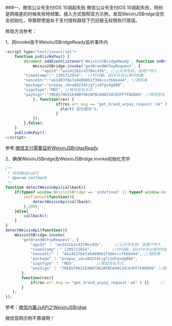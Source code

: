 ###一、微信公众号支付IOS 10调起失败
微信公众号支付IOS 10调起失败，特别是网络差的时候失败特频繁。接入方式按照官方示例，发现WeixinJSBridge没完全初始化，导致即使是处于支付授权路径下仍旧报无权限执行错误。

修改方法参考：

1、将invoke放于WeixinJSBridgeReady监听事件内
```javascript
<script type="text/javascript">
	function publicWxPay() {
		document.addEventListener('WeixinJSBridgeReady', function onBridgeReady(){
			WeixinJSBridge.invoke('getBrandWCPayRequest', {
				"appId":"wx2421b1c4370ec43b", //公众号名称，由商户传入     
        "timeStamp":" 1395712654",  //时间戳，自1970年以来的秒数     
        "nonceStr":"e61463f8efa94090b1f366cccfbbb444", //随机串     
        "package":"prepay_id=u802345jgfjsdfgsdg888",     
        "signType":"MD5", //微信签名方式  
        "paySign":"70EA570631E4BB79628FBCA90534C63FF7FADD89" //微信签名 
			}, function(res) {
        		      if(res.err_msg == "get_brand_wcpay_request：ok" ) {
        		      	alert('支付成功');
        		      }      
			});
		},false);
	}
	publicWxPay();
</script>
```
参考:[微信支付需要监听WeixinJSBridgeReady](https://my.oschina.net/ailingling/blog/310118)

2、确保WeixinJSBridge及WeixinJSBridge.invoke初始化完毕
```javascript
/**
 * 检测微信JsAPI
 * @param callback
 */
function detectWeixinApi(callback){
    if(typeof window.WeixinJSBridge == 'undefined' || typeof window.WeixinJSBridge.invoke == 'undefined'){
        setTimeout(function(){
            detectWeixinApi(callback);
        },200);
    }else{
        callback();
    }
}
detectWeixinApi(function(){
    WeixinJSBridge.invoke(
       'getBrandWCPayRequest', {
           "appId" ： "wx2421b1c4370ec43b",     //公众号名称，由商户传入     
           "timeStamp"：" 1395712654",         //时间戳，自1970年以来的秒数     
           "nonceStr" ： "e61463f8efa94090b1f366cccfbbb444", //随机串     
           "package" ： "prepay_id=u802345jgfjsdfgsdg888",     
           "signType" ： "MD5",         //微信签名方式：     
           "paySign" ： "70EA570631E4BB79628FBCA90534C63FF7FADD89" //微信签名 
       },
       function(res){     
           if(res.err_msg == "get_brand_wcpay_request：ok" ) {}     // 使用以上方式判断前端返回,微信团队郑重提示：res.err_msg将在用户支付成功后返回    ok，但并不保证它绝对可靠。 
       }
   ); 
});
```
参考：[微信内置JsAPI之WeixinJSBridge](https://www.baidufe.com/item/cf5d14486fac3644e209.html)

微信官网示例不靠谱啊！

